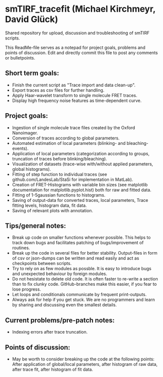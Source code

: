 # smTIRF_tracefit (Michael Kirchmeyr, David Glück)
Shared repository for upload, discussion and troubleshooting of smTIRF scripts.

This ReadMe-file serves as a notepad for project goals, problems and points of discussion.
Edit and directly commit this file to post any comments or bulletpoints.


Short term goals:
-
- Finish the current script as "Trace import and data clean-up".
- Export traces as csv files for further handling.
- Apply Haar-wavelet transform to single molecule FRET traces.
- Display high frequency noise features as time-dependent curve.


Project goals:
- 
- Ingestion of single molecule trace files created by the Oxford Nanoimager.
- Conversion of traces according to global parameters.
- Automated estimation of local parameters (blinking- and bleaching-events).
- Application of local parameters (categorization according to groups, truncation of traces before blinking/bleaching).
- Visualization of datasets (trace-wise with/without applied parameters, global histograms).
- Fitting of step function to individual traces (see github.com/LandesLab/StaSi for implementation in MatLab).
- Creation of FRET-Histograms with variable bin sizes (see matplotlib documentation for matplotlib.pyplot.hist) both for raw and fitted data.
- Fitting of 1-5gaussian functions to histograms.
- Saving of output-data for converted traces, local parameters, Trace fitting levels, histogram data, fit data.
- Saving of relevant plots with annotation.

Tips/general notes:
-
- Break up code on smaller functions whenever possible. This helps to track down bugs and facilitates patching of bugs/improvement of routines.
- Break up the code in several files for better stability. Output-files in form of csv or json-dumps can be written and read easily and act as checkpoints between scripts.
- Try to rely on as few modules as possble. It is easy to introduce bugs and unexpected behaviour by foreign modules.
- Do not hesistate to delete old code. It is often faster to re-write a section than to fix clunky code. GitHub-branches make this easier, if you fear to lose progress.
- Let loops and conditionals communicate by frequent print-outputs.
- Always ask for help if you get stuck. We are no programmers and learn by sharing and discussing even the smallest details.

Current problems/pre-patch notes:
-
-  Indexing errors after trace truncation.

Points of discussion:
-
-  May be worth to consider breaking up the code at the following points: After application of global/local parameters, after histogram of raw data, after trace fit, after histogram of fit data.

